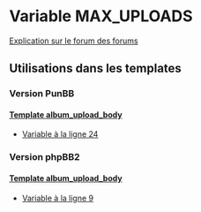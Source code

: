 # Variable MAX_UPLOADS
[Explication sur le forum des forums](http://forum.forumactif.com/t294113-listing-des-variables#MAX_UPLOADS)
## Utilisations dans les templates
### Version PunBB
#### [Template album_upload_body](punbb/album_upload_body.md)
* [Variable à la ligne 24](../punbb/album_upload_body.tpl#L24)
### Version phpBB2
#### [Template album_upload_body](subsilver/album_upload_body.md)
* [Variable à la ligne 9](../subsilver/album_upload_body.tpl#L9)